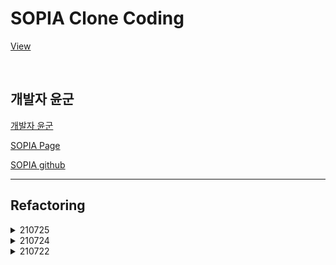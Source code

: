 # SOPIA Clone Coding

[View](https://ppotatog.github.io/sopia/)

<br/>

## 개발자 윤군

[개발자 윤군](https://github.com/raravel)

[SOPIA Page](https://sopia-bot.github.io/)

[SOPIA github](https://github.com/sopia-bot/SOPIA)

--- 

## Refactoring
<details>
<summary>210725</summary>

1. css trim(추후 scss 로 변경 예정)

</details>

<details>
<summary>210724</summary>

1. trim
    - let => const로 변경
    - 들여쓰기 통일
    - 세미콜론 통일
2. for => forEach, for of 로 변경

</details>

<details>
<summary>210722</summary>

1. 비어있는 페이지, 레이아웃 추가
2. index.html 위치 변경 (view/index.html => index.html)
</details>
